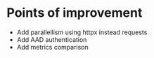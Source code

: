 # Points of improvement
* Add parallellism using httpx instead requests
* Add AAD authentication
* Add metrics comparison
 
